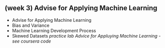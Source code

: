 ## (week 3) Advise for Applying Machine Learning
- Advise for Applying Machine Learning
- Bias and Variance
- Machine Learning Development Process
- Skewed Datasets
*practice lab Advice for Appluying Machine Learning - see coursera code*